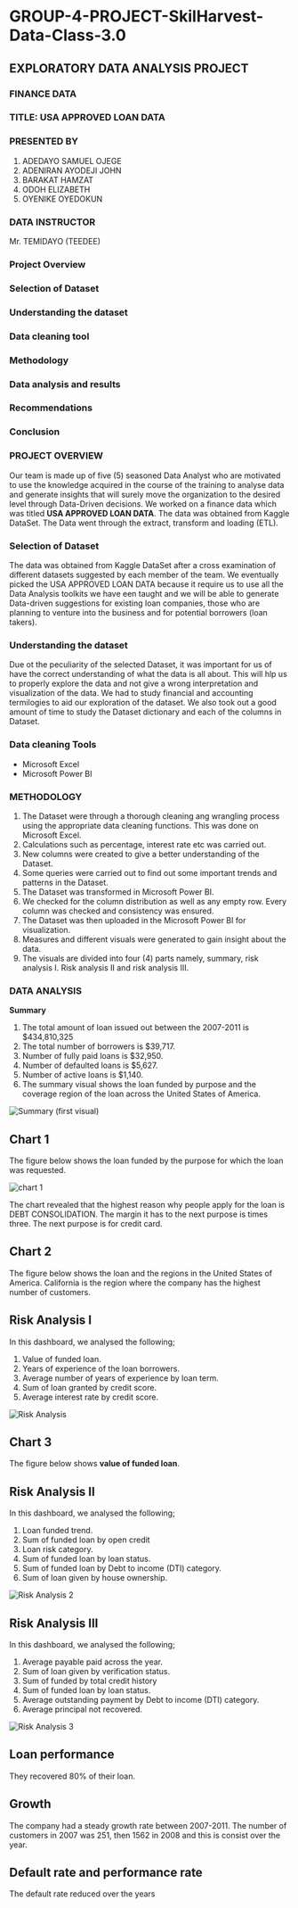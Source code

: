 # GROUP-4-PROJECT-SkilHarvest-Data-Class-3.0
## EXPLORATORY DATA ANALYSIS PROJECT
### FINANCE DATA
### TITLE: USA APPROVED LOAN DATA
### PRESENTED BY
1. ADEDAYO SAMUEL OJEGE
2. ADENIRAN AYODEJI JOHN
3. BARAKAT HAMZAT
4. ODOH ELIZABETH
5. OYENIKE OYEDOKUN
### DATA INSTRUCTOR
Mr. TEMIDAYO (TEEDEE)

### Project Overview
### Selection of Dataset  
### Understanding the dataset 
### Data cleaning tool 
### Methodology 
### Data analysis and results 
### Recommendations
### Conclusion 

### PROJECT OVERVIEW 
Our team is made up of five (5) seasoned Data Analyst who are motivated to use the knowledge acquired in the course of the training to analyse data and generate insights that will surely move the organization to the desired level through Data-Driven decisions. We worked on a finance data which was titled **USA APPROVED LOAN DATA**. The data was obtained from Kaggle DataSet. The Data went through the extract, transform and loading (ETL).  

### Selection of Dataset 
The data was obtained from Kaggle DataSet after a cross examination of different datasets suggested by each member of the team. We eventually picked the USA APPROVED LOAN DATA because it require us to use all the Data Analysis toolkits we have een taught and we will be able to generate Data-driven suggestions for existing loan companies, those who are planning to venture into the business and for potential borrowers (loan takers).  

### Understanding the dataset
Due ot the peculiarity of the selected Dataset, it was important for us of have the correct understanding of what the data is all about. This will hlp us to properly explore the data and not give a wrong interpretation and visualization of the data. We had to study financial and accounting termilogies to aid our exploration of the dataset. We also took out a good amount of time to study the Dataset dictionary and each of the columns in Dataset. 

### Data cleaning Tools

- Microsoft Excel
- Microsoft Power BI

### METHODOLOGY

1.	The Dataset were through a thorough cleaning ang wrangling process using the appropriate data cleaning functions. This was done on Microsoft Excel.
2.	Calculations such as percentage, interest rate etc was carried out.
3.	New columns were created to give a better understanding of the Dataset.
4.	Some queries were carried out to find out some important trends and patterns in the Dataset.
5.	The Dataset was transformed in Microsoft Power BI.
6.	We checked for the column distribution as well as any empty row. Every column was checked and consistency was ensured.
7.	The Dataset was then uploaded in the Microsoft Power BI for visualization. 
8.	Measures and different visuals were generated to gain insight about the data.
9.	The visuals are divided into four (4) parts namely, summary, risk analysis I. Risk analysis II and risk analysis III.

### DATA ANALYSIS
**Summary**
1.	The total amount of loan issued out between the 2007-2011 is $434,810,325
2.	The total number of borrowers is $39,717.
3.	Number of fully paid loans is $32,950.
4.	Number of defaulted loans is $5,627.
5.	Number of active loans is $1,140.
6.	The summary visual shows the loan funded by purpose and the coverage region of the loan across the United States of America. 

![Summary (first visual)](https://github.com/user-attachments/assets/73a99cef-dd7b-423b-b6ee-665746a1f6ee)

## Chart 1 
The figure below shows the loan funded by the purpose for which the loan was requested.

![chart 1](https://github.com/user-attachments/assets/f60ffcf2-38ff-499d-a13d-519bab22eee7)


The chart revealed that the highest reason why people apply for the loan is DEBT CONSOLIDATION. The margin it has to the next purpose is times three. The next purpose is for credit card. 

## Chart 2
The figure below shows the loan and the regions in the United States of America. California is the region where the company has the highest number of customers. 

## Risk Analysis I
In this dashboard, we analysed the following;
1.	Value of funded loan.
2.	Years of experience of the loan borrowers.
3.	Average number of years of experience by loan term.
4.	Sum of loan granted by credit score.
5.	Average interest rate by credit score. 

![Risk Analysis](https://github.com/user-attachments/assets/2d36e42b-cd60-4352-8136-4d5b19ca6211)

## Chart 3
The figure below shows **value of funded loan**.

## Risk Analysis II
In this dashboard, we analysed the following;
1.	Loan funded trend.
2.	Sum of funded loan by open credit
3.	Loan risk category. 
4.	Sum of funded loan by loan status. 
5.	Sum of funded loan by Debt to income (DTI) category.
6.	Sum of loan given by house ownership.

![Risk Analysis 2](https://github.com/user-attachments/assets/43d9b7a5-f7c8-464e-9fff-c8f3fbfc482a)

## Risk Analysis III
In this dashboard, we analysed the following;
1.	Average payable paid across the year.
2.	Sum of loan given by verification status.
3.	Sum of funded by total credit history
4.	Sum of funded loan by loan status. 
5.	Average outstanding payment by Debt to income (DTI) category.
6.	Average principal not recovered. 

![Risk Analysis 3](https://github.com/user-attachments/assets/bff7f548-5fe4-45b9-82b8-2fa585df95da)

## Loan performance
They recovered 80% of their loan. 

## Growth
The company had a steady growth rate between 2007-2011. The number of customers in 2007 was 251, then 1562 in 2008 and this is consist over the year. 

## Default rate and performance rate
The default rate reduced over the years

